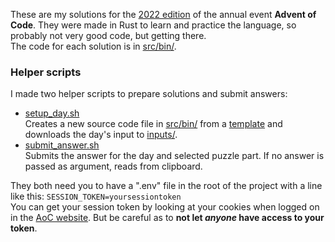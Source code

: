 These are my solutions for the [2022 edition](https://adventofcode.com/2022) of the annual event **Advent of Code**.
They were made in Rust to learn and practice the language, so probably not very good code, but getting there.  
The code for each solution is in [src/bin/](src/bin).

### Helper scripts
I made two helper scripts to prepare solutions and submit answers:  
- [setup_day.sh](setup_day.sh)  
  Creates a new source code file in [src/bin/](src/bin) from a [template](template.rs)
  and downloads the day's input to [inputs/](inputs).
- [submit_answer.sh](submit_answer.sh)  
  Submits the answer for the day and selected puzzle part.
  If no answer is passed as argument, reads from clipboard.

They both need you to have a ".env" file in the root of the project with a line like this: `SESSION_TOKEN=yoursessiontoken`  
You can get your session token by looking at your cookies when logged on in the [AoC website](https://adventofcode.com).
But be careful as to **not let *anyone* have access to your token**.
